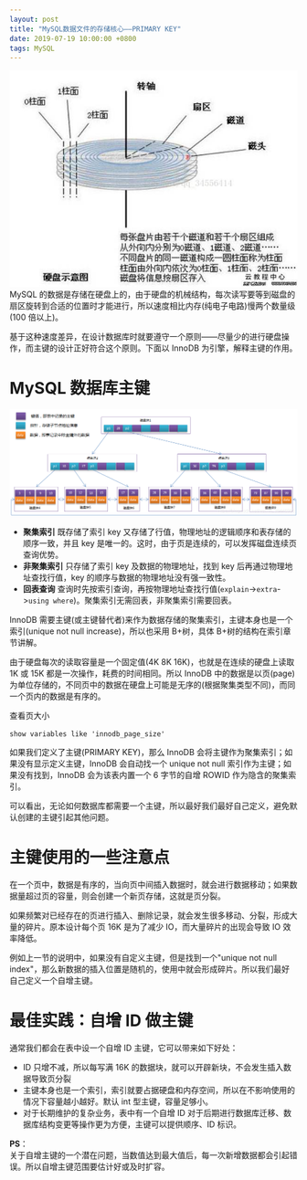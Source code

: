 ```yaml
---
layout: post
title: "MySQL数据文件的存储核心——PRIMARY KEY"
date: 2019-07-19 10:00:00 +0800
tags: MySQL
---
```


![Hard Disk](/assets/images/2019-07-19-MySQL_primary_key_disk_1.jpg)
MySQL 的数据是存储在硬盘上的，由于硬盘的机械结构，每次读写要等到磁盘的扇区旋转到合适的位置时才能进行，所以速度相比内存(纯电子电路)慢两个数量级(100 倍以上)。

基于这种速度差异，在设计数据库时就要遵守一个原则——尽量少的进行硬盘操作，而主键的设计正好符合这个原则。下面以 InnoDB 为引擎，解释主键的作用。

# MySQL 数据库主键

![B+Tree Storage](/assets/images/2019-07-19-MySQL_primary_key_disk_2.png)

- **聚集索引** 既存储了索引 key 又存储了行值，物理地址的逻辑顺序和表存储的顺序一致，并且 key 是唯一的。这时，由于页是连续的，可以发挥磁盘连续页查询优势。
- **非聚集索引** 只存储了索引 key 及数据的物理地址，找到 key 后再通过物理地址查找行值，key 的顺序与数据的物理地址没有强一致性。
- **回表查询** 查询时先按索引查询，再按物理地址查找行值(`explain`->`extra`->`using where`)。聚集索引无需回表，非聚集索引需要回表。

InnoDB 需要主键(或主键替代者)来作为数据存储的聚集索引，主键本身也是一个索引(unique not null increase)，所以也采用 B+树，具体 B+树的结构在索引章节讲解。

由于硬盘每次的读取容量是一个固定值(4K 8K 16K)，也就是在连续的硬盘上读取 1K 或 15K 都是一次操作，耗费的时间相同。所以 InnoDB 中的数据是以页(page)为单位存储的，不同页中的数据在硬盘上可能是无序的(根据聚集类型不同)，而同一个页内的数据是有序的。

查看页大小

```
show variables like 'innodb_page_size'
```

如果我们定义了主键(PRIMARY KEY)，那么 InnoDB 会将主键作为聚集索引；如果没有显示定义主键，InnoDB 会自动找一个 unique not null 索引作为主键；如果没有找到，InnoDB 会为该表内置一个 6 字节的自增 ROWID 作为隐含的聚集索引。

可以看出，无论如何数据库都需要一个主键，所以最好我们最好自己定义，避免默认创建的主键引起其他问题。

# 主键使用的一些注意点

在一个页中，数据是有序的，当向页中间插入数据时，就会进行数据移动；如果数据量超过页的容量，则会创建一个新页存储，这就是页分裂。

如果频繁对已经存在的页进行插入、删除记录，就会发生很多移动、分裂，形成大量的碎片。原本设计每个页 16K 是为了减少 IO，而大量碎片的出现会导致 IO 效率降低。

例如上一节的说明中，如果没有自定义主键，但是找到一个"unique not null index"，那么新数据的插入位置是随机的，使用中就会形成碎片。所以我们最好自己定义一个自增主键。

# 最佳实践：自增 ID 做主键

通常我们都会在表中设一个自增 ID 主键，它可以带来如下好处：

- ID 只增不减，所以每写满 16K 的数据块，就可以开辟新块，不会发生插入数据导致页分裂
- 主键本身也是一个索引，索引就要占据硬盘和内存空间，所以在不影响使用的情况下容量越小越好。默认 int 型主键，容量足够小。
- 对于长期维护的复杂业务，表中有一个自增 ID 对于后期进行数据库迁移、数据库结构变更等操作更为方便，主键可以提供顺序、ID 标识。

**PS**：<br>
关于自增主键的一个潜在问题，当数值达到最大值后，每一次新增数据都会引起错误。所以自增主键范围要估计好或及时扩容。
